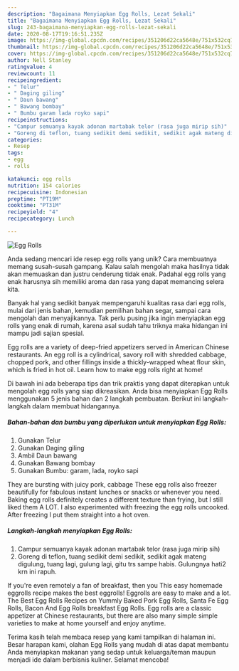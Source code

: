 ```yaml
---
description: "Bagaimana Menyiapkan Egg Rolls, Lezat Sekali"
title: "Bagaimana Menyiapkan Egg Rolls, Lezat Sekali"
slug: 243-bagaimana-menyiapkan-egg-rolls-lezat-sekali
date: 2020-08-17T19:16:51.235Z
image: https://img-global.cpcdn.com/recipes/351206d22ca5648e/751x532cq70/egg-rolls-foto-resep-utama.jpg
thumbnail: https://img-global.cpcdn.com/recipes/351206d22ca5648e/751x532cq70/egg-rolls-foto-resep-utama.jpg
cover: https://img-global.cpcdn.com/recipes/351206d22ca5648e/751x532cq70/egg-rolls-foto-resep-utama.jpg
author: Nell Stanley
ratingvalue: 4
reviewcount: 11
recipeingredient:
- " Telur"
- " Daging giling"
- " Daun bawang"
- " Bawang bombay"
- " Bumbu garam lada royko sapi"
recipeinstructions:
- "Campur semuanya kayak adonan martabak telor (rasa juga mirip sih)"
- "Goreng di teflon, tuang sedikit demi sedikit, sedikit agak mateng digulung, tuang lagi, gulung lagi, gitu trs sampe habis. Gulungnya hati2 krn ini rapuh."
categories:
- Resep
tags:
- egg
- rolls

katakunci: egg rolls 
nutrition: 154 calories
recipecuisine: Indonesian
preptime: "PT19M"
cooktime: "PT31M"
recipeyield: "4"
recipecategory: Lunch

---
```



![Egg Rolls](https://img-global.cpcdn.com/recipes/351206d22ca5648e/751x532cq70/egg-rolls-foto-resep-utama.jpg)

Anda sedang mencari ide resep egg rolls yang unik? Cara membuatnya memang susah-susah gampang. Kalau salah mengolah maka hasilnya tidak akan memuaskan dan justru cenderung tidak enak. Padahal egg rolls yang enak harusnya sih memiliki aroma dan rasa yang dapat memancing selera kita.

Banyak hal yang sedikit banyak mempengaruhi kualitas rasa dari egg rolls, mulai dari jenis bahan, kemudian pemilihan bahan segar, sampai cara mengolah dan menyajikannya. Tak perlu pusing jika ingin menyiapkan egg rolls yang enak di rumah, karena asal sudah tahu triknya maka hidangan ini mampu jadi sajian spesial.

Egg rolls are a variety of deep-fried appetizers served in American Chinese restaurants. An egg roll is a cylindrical, savory roll with shredded cabbage, chopped pork, and other fillings inside a thickly-wrapped wheat flour skin, which is fried in hot oil. Learn how to make egg rolls right at home!


Di bawah ini ada beberapa tips dan trik praktis yang dapat diterapkan untuk mengolah egg rolls yang siap dikreasikan. Anda bisa menyiapkan Egg Rolls menggunakan 5 jenis bahan dan 2 langkah pembuatan. Berikut ini langkah-langkah dalam membuat hidangannya.

<!--inarticleads1-->

##### Bahan-bahan dan bumbu yang diperlukan untuk menyiapkan Egg Rolls:

1. Gunakan  Telur
1. Gunakan  Daging giling
1. Ambil  Daun bawang
1. Gunakan  Bawang bombay
1. Gunakan  Bumbu: garam, lada, royko sapi


They are bursting with juicy pork, cabbage These egg rolls also freezer beautifully for fabulous instant lunches or snacks or whenever you need. Baking egg rolls definitely creates a different texture than frying, but I still liked them A LOT. I also experimented with freezing the egg rolls uncooked. After freezing I put them straight into a hot oven. 

<!--inarticleads2-->

##### Langkah-langkah menyiapkan Egg Rolls:

1. Campur semuanya kayak adonan martabak telor (rasa juga mirip sih)
1. Goreng di teflon, tuang sedikit demi sedikit, sedikit agak mateng digulung, tuang lagi, gulung lagi, gitu trs sampe habis. Gulungnya hati2 krn ini rapuh.


If you&#39;re even remotely a fan of breakfast, then you This easy homemade eggrolls recipe makes the best eggrolls! Eggrolls are easy to make and a lot. The Best Egg Rolls Recipes on Yummly Baked Pork Egg Rolls, Santa Fe Egg Rolls, Bacon And Egg Rolls breakfast Egg Rolls. Egg rolls are a classic appetizer at Chinese restaurants, but there are also many simple simple varieties to make at home yourself and enjoy anytime. 

Terima kasih telah membaca resep yang kami tampilkan di halaman ini. Besar harapan kami, olahan Egg Rolls yang mudah di atas dapat membantu Anda menyiapkan makanan yang sedap untuk keluarga/teman maupun menjadi ide dalam berbisnis kuliner. Selamat mencoba!
